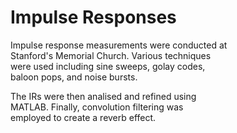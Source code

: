# Impulse Responses

Impulse response measurements were conducted at  
Stanford's Memorial Church.  Various techniques  
were used including sine sweeps, golay codes,  
baloon pops, and noise bursts.

The IRs were then analised and refined using  
MATLAB.  Finally, convolution filtering was  
employed to create a reverb effect.
